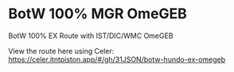 # BotW 100% MGR OmeGEB
BotW 100% EX Route with IST/DIC/WMC OmeGEB

View the route here using Celer:
https://celer.itntpiston.app/#/gh/31JSON/botw-hundo-ex-omegeb
